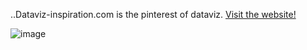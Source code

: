 ..Dataviz-inspiration.com is the pinterest of dataviz. [Visit the website!](https://www.dataviz-inspiration.com)

![image](https://user-images.githubusercontent.com/10254401/165105039-3803d55d-5f19-4540-ad7b-721cc04af10e.png)
